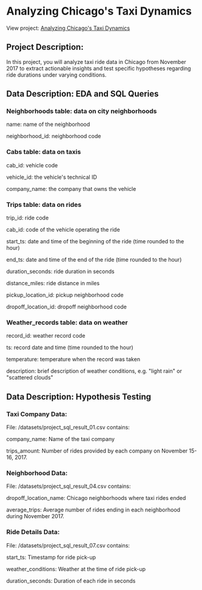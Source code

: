# Analyzing Chicago's Taxi Dynamics
View project: [Analyzing Chicago's Taxi Dynamics]()
## Project Description:
In this project, you will analyze taxi ride data in Chicago from November 2017 to extract actionable insights and test specific hypotheses regarding ride durations under varying conditions.
## Data Description: EDA and SQL Queries
### Neighborhoods table: data on city neighborhoods
name: name of the neighborhood

neighborhood_id: neighborhood code

### Cabs table: data on taxis
cab_id: vehicle code

vehicle_id: the vehicle's technical ID

company_name: the company that owns the vehicle

### Trips table: data on rides
trip_id: ride code

cab_id: code of the vehicle operating the ride

start_ts: date and time of the beginning of the ride (time rounded to the hour)

end_ts: date and time of the end of the ride (time rounded to the hour)

duration_seconds: ride duration in seconds

distance_miles: ride distance in miles

pickup_location_id: pickup neighborhood code

dropoff_location_id: dropoff neighborhood code

### Weather_records table: data on weather
record_id: weather record code

ts: record date and time (time rounded to the hour)

temperature: temperature when the record was taken

description: brief description of weather conditions, e.g. "light rain" or "scattered clouds"

## Data Description: Hypothesis Testing
### Taxi Company Data:
File: /datasets/project_sql_result_01.csv contains:

company_name: Name of the taxi company

trips_amount: Number of rides provided by each company on November 15-16, 2017.

### Neighborhood Data:
File: /datasets/project_sql_result_04.csv contains:

dropoff_location_name: Chicago neighborhoods where taxi rides ended

average_trips: Average number of rides ending in each neighborhood during November 2017.

### Ride Details Data:
File: /datasets/project_sql_result_07.csv contains:

start_ts: Timestamp for ride pick-up

weather_conditions: Weather at the time of ride pick-up

duration_seconds: Duration of each ride in seconds

